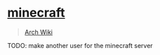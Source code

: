 # [minecraft](https://www.minecraft.net/)

> [Arch Wiki](https://wiki.archlinux.org/index.php/Minecraft)

TODO: make another user for the minecraft server
